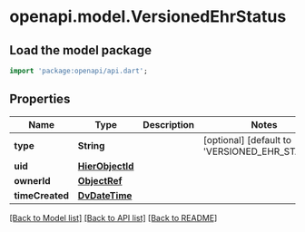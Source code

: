 # openapi.model.VersionedEhrStatus

## Load the model package
```dart
import 'package:openapi/api.dart';
```

## Properties
Name | Type | Description | Notes
------------ | ------------- | ------------- | -------------
**type** | **String** |  | [optional] [default to 'VERSIONED_EHR_STATUS']
**uid** | [**HierObjectId**](HierObjectId.md) |  | 
**ownerId** | [**ObjectRef**](ObjectRef.md) |  | 
**timeCreated** | [**DvDateTime**](DvDateTime.md) |  | 

[[Back to Model list]](../README.md#documentation-for-models) [[Back to API list]](../README.md#documentation-for-api-endpoints) [[Back to README]](../README.md)


